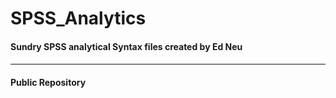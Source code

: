 # SPSS_Analytics
#### Sundry SPSS analytical Syntax files created by Ed Neu
####
- - - - - - - - 
#### Public Repository 
